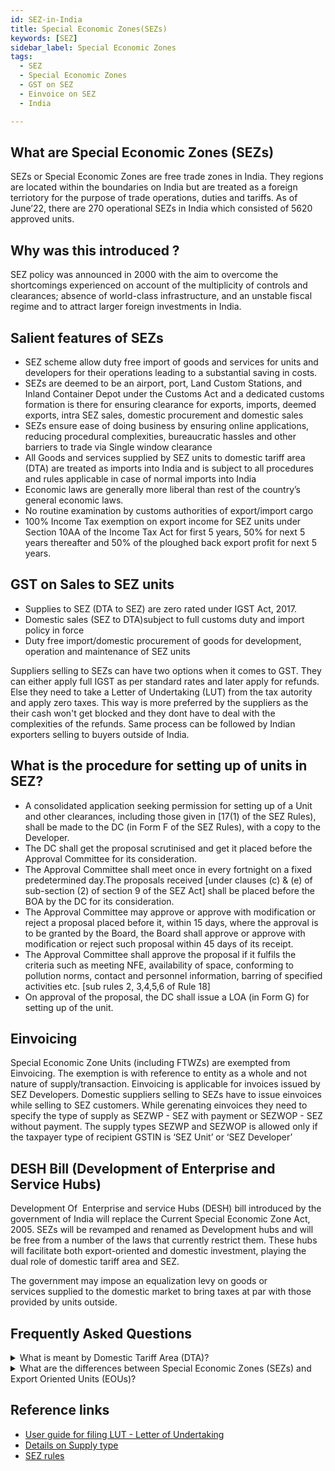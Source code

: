 ```yaml
---
id: SEZ-in-India
title: Special Economic Zones(SEZs)
keywords: [SEZ]
sidebar_label: Special Economic Zones
tags:
  - SEZ
  - Special Economic Zones
  - GST on SEZ
  - Einvoice on SEZ
  - India

---
```

## What are Special Economic Zones (SEZs) 

SEZs or Special Economic Zones are free trade zones in India. They regions are located within the boundaries on India but are treated as a foreign terriotory for the purpose of trade operations, duties and tariffs. As of June’22, there are 270 operational SEZs in India which consisted of 5620 approved units. 


## Why was this introduced ? 

SEZ policy was announced in 2000 with the aim to overcome the shortcomings experienced on account of the multiplicity of controls and clearances; absence of world-class infrastructure, and an unstable fiscal regime and to attract larger foreign investments in India. 

## Salient features of SEZs
 
* SEZ scheme allow duty free import of goods and services for units and developers for their operations leading to a substantial saving in costs.
* SEZs are deemed to be an airport, port, Land Custom Stations, and Inland Container Depot under the Customs Act and a dedicated customs formation is there for ensuring clearance for exports, imports, deemed exports, intra SEZ sales, domestic procurement and domestic sales
* SEZs ensure ease of doing business by ensuring online applications, reducing procedural complexities, bureaucratic hassles and other barriers to trade via Single window clearance
* All Goods and services supplied by SEZ units to domestic tariff area (DTA) are treated as imports into India and is subject to all procedures and rules applicable in case of normal imports into India 
* Economic laws are generally more liberal than rest of the country’s general economic laws.
* No routine examination by customs authorities of export/import cargo
* 100% Income Tax exemption on export income for SEZ units under Section 10AA of the Income Tax Act for first 5 years, 50% for next 5 years thereafter and 50% of the ploughed back export profit for next 5 years.

## GST on Sales to SEZ units

* Supplies to SEZ (DTA to SEZ) are zero rated under IGST Act, 2017.
* Domestic sales (SEZ to DTA)subject to full customs duty and import policy in force
* Duty free import/domestic procurement of goods for development, operation and maintenance of SEZ units

Suppliers selling to SEZs can have two options when it comes to GST. They can either apply full IGST as per standard rates and later apply for refunds. Else they need to take a Letter of Undertaking (LUT) from the tax autority and apply zero taxes. This way is more preferred by the suppliers as the their cash won't get blocked and they dont have to deal with the complexities of the refunds. Same process can be followed by Indian exporters selling to buyers outside of India.


## What is the procedure for setting up of units in SEZ?
* A consolidated application seeking permission for setting up of a Unit and other clearances, including those given in [17(1) of the SEZ Rules), shall be made to the DC (in Form F of the SEZ Rules), with a copy to the Developer.
* The DC shall get the proposal scrutinised and get it placed before the Approval Committee for its consideration. 
* The Approval Committee shall meet once in every fortnight on a fixed predetermined day.The proposals received [under clauses (c) & (e) of sub-section (2) of section 9 of the SEZ Act] shall be placed before the BOA by the DC for its consideration. 
* The Approval Committee may approve or approve with modification or reject a proposal placed before it, within 15 days, where the approval is to be granted by the Board, the Board shall approve or approve with modification or reject such proposal within 45 days of its receipt.
* The Approval Committee shall approve the proposal if it fulfils the criteria such as meeting NFE, availability of space, conforming to pollution norms, contact and personnel information, barring of specified activities etc. [sub rules 2, 3,4,5,6 of Rule 18]
* On approval of the proposal, the DC shall issue a LOA (in Form G) for setting up of the unit.


## Einvoicing
Special Economic Zone Units (including FTWZs) are exempted from Einvoicing. The exemption is with reference to entity as a whole and not nature of supply/transaction.
Einvoicing is applicable for invoices issued by SEZ Developers.
Domestic suppliers selling to SEZs have to issue einvoices while selling to SEZ customers. While gerenating einvoices they need to specify the type of supply as SEZWP - SEZ with payment or SEZWOP - SEZ without payment. The supply types SEZWP and SEZWOP is allowed only if the taxpayer type of recipient GSTIN is ‘SEZ Unit’ or ‘SEZ Developer’



## DESH Bill (Development of Enterprise and Service Hubs)

Development Of  Enterprise and service Hubs (DESH) bill introduced by the government of India will replace the Current Special Economic Zone Act, 2005. SEZs will be revamped and renamed as Development hubs and will be free from a number of the laws that currently restrict them. These hubs will facilitate both export-oriented and domestic investment, playing the dual role of domestic tariff area and SEZ.

The government may impose an equalization levy on goods or services supplied to the domestic market to bring taxes at par with those provided by units outside.


## Frequently Asked Questions
<details>
  <summary>What is meant by Domestic Tariff Area (DTA)? </summary>
Domestic Tariff Area (DTA) means the whole of India (including the territorial waters and continental shelf) but does not include the areas of the Special Economic Zones.
 </details>

<details>
  <summary>What are the differences between Special Economic Zones (SEZs) and Export Oriented Units (EOUs)? </summary>
Although both EOUs and SEZs were initiated to boost exports, there are differences between the two.

An EOU can be set up anywhere in the country, provided it meets the scheme’s criteria. On the other hand, an SEZ is a specially demarcated enclave that is deemed to be outside the customs jurisdiction and therefore, a foreign territory. 

Thus, any sale made from within an SEZ to DTA is considered export while any sale made by an EOU to DTA is regarded as deemed exports. Sales from SEZs to DTAs are more common, compared to sales from EOUs to DTAs. 

Being a clearly demarcated area, there is substantial control over the physical movement of goods to and from SEZs, but the same cannot be said about EOUs. In terms of taxability, an SEZ based establishment is not required to pay tax, while an EOU has to pay tax which it can claim as a refund later. 

Minimum investment in plant and machinery and building is Rs. 1 crore for EOUs. This should be before commencement of commercial production, there is no such limit for SEZ. 
 </details>


## Reference links
* [User guide for filing LUT - Letter of Undertaking](https://tutorial.gst.gov.in/userguide/refund/Furnishing_of_Letter_of_Undertaking.htm)
* [Details on Supply type](https://einv-apisandbox.nic.in/version1.03/generate-irn.html#requestPayload)
* [SEZ rules](http://sezindia.nic.in/cms/sez-rules-and-amendments.php)
